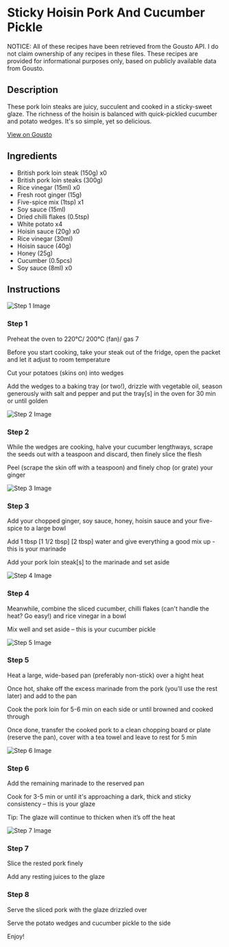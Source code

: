 # Sticky Hoisin Pork And Cucumber Pickle

NOTICE: All of these recipes have been retrieved from the Gousto API. I do not claim ownership of any recipes in these files. These recipes are provided for informational purposes only, based on publicly available data from Gousto.

## Description

These pork loin steaks are juicy, succulent and cooked in a sticky-sweet glaze. The richness of the hoisin is balanced with quick-pickled cucumber and potato wedges. It's so simple, yet so delicious. 

[View on Gousto](https://www.gousto.co.uk/recipes/cookbook/sticky-hoisin-pork-cucumber-pickle)

## Ingredients

- British pork loin steak (150g) x0
- British pork loin steaks (300g)
- Rice vinegar (15ml) x0
- Fresh root ginger (15g)
- Five-spice mix (1tsp) x1
- Soy sauce (15ml)
- Dried chilli flakes (0.5tsp)
- White potato x4
- Hoisin sauce (20g) x0
- Rice vinegar (30ml)
- Hoisin sauce (40g)
- Honey (25g)
- Cucumber (0.5pcs)
- Soy sauce (8ml) x0

## Instructions

![Step 1 Image](https://production-media.gousto.co.uk/cms/recipe-step-image/256.step-1-x200.jpg)

### Step 1

Preheat the oven to 220°C/ 200°C (fan)/ gas 7

Before you start cooking, take your steak out of the fridge, open the packet and let it adjust to room temperature

Cut your potatoes (skins on) into wedges

Add the wedges to a baking tray (or two!), drizzle with vegetable oil, season generously with salt and pepper and put the tray[s] in the oven for 30 min or until golden

![Step 2 Image](https://production-media.gousto.co.uk/cms/recipe-step-image/256.step-2-x200.jpg)

### Step 2

While the wedges are cooking, halve your cucumber lengthways, scrape the seeds out with a teaspoon and discard, then finely slice the flesh

Peel (scrape the skin off with a teaspoon) and finely chop (or grate) your ginger

![Step 3 Image](https://production-media.gousto.co.uk/cms/recipe-step-image/256.step-3-x200.jpg)

### Step 3

Add your chopped ginger, soy sauce, honey, hoisin sauce and<span class="text-danger"> </span>your five-spice to a large bowl

Add 1 tbsp <span class="text-purple">[1 1/2 tbsp]</span> <span class="text-danger">[2 tbsp]</span> water and give everything a good mix up - this is your marinade

Add your pork loin steak[s] to the marinade and set aside

![Step 4 Image](https://production-media.gousto.co.uk/cms/recipe-step-image/256.step-4-x200.jpg)

### Step 4

Meanwhile, combine the sliced cucumber, chilli flakes (can't handle the heat? Go easy!) and rice vinegar in a bowl

Mix well and set aside – this is your cucumber pickle

![Step 5 Image](https://production-media.gousto.co.uk/cms/recipe-step-image/256.step-5-x200.jpg)

### Step 5

Heat a large, wide-based pan (preferably non-stick) over a hight heat

Once hot, shake off the excess marinade from the pork (you'll use the rest later) and add to the pan

Cook the pork loin for 5-6 min on each side or until browned and cooked through

Once done, transfer the cooked pork to a clean chopping board or plate (reserve the pan), cover with a tea towel and leave to rest for 5 min

![Step 6 Image](https://production-media.gousto.co.uk/cms/recipe-step-image/256.step-6-x200.jpg)

### Step 6

Add the remaining marinade to the reserved pan

Cook for 3-5 min or until it's approaching a dark, thick and sticky consistency – this is your glaze

Tip: The glaze will continue to thicken when it’s off the heat

![Step 7 Image](https://production-media.gousto.co.uk/cms/recipe-step-image/256.step-7-x200.jpg)

### Step 7

Slice the rested pork finely

Add any resting juices to the glaze

### Step 8

Serve the sliced pork with the glaze drizzled over

Serve the potato wedges and cucumber pickle to the side

Enjoy!

